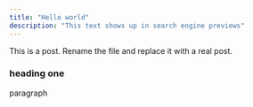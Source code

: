 ```yaml
---
title: "Hello world"
description: "This text shows up in search engine previews"
---
```


This is a post. Rename the file and replace it with a real post.

### heading one 
paragraph 
